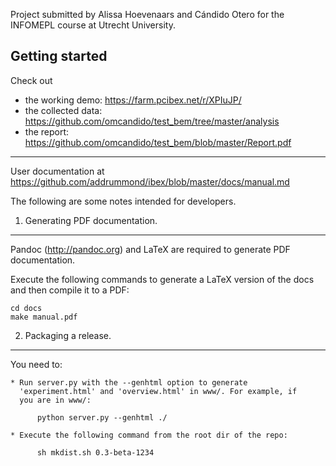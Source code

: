 Project submitted by Alissa Hoevenaars and Cándido Otero for the INFOMEPL course at Utrecht University. 

## Getting started
Check out
- the working demo: https://farm.pcibex.net/r/XPIuJP/
- the collected data: https://github.com/omcandido/test_bem/tree/master/analysis
- the report: https://github.com/omcandido/test_bem/blob/master/Report.pdf

------------

User documentation at https://github.com/addrummond/ibex/blob/master/docs/manual.md

The following are some notes intended for developers.


1. Generating PDF documentation.
------------------------------------------------------------------------

Pandoc (http://pandoc.org) and LaTeX are required to generate PDF documentation.

Execute the following commands to generate a LaTeX version of the docs and then
compile it to a PDF:

    cd docs
    make manual.pdf


2. Packaging a release.
------------------------------------------------------------------------

You need to:

    * Run server.py with the --genhtml option to generate
      'experiment.html' and 'overview.html' in www/. For example, if
      you are in www/:

          python server.py --genhtml ./

    * Execute the following command from the root dir of the repo:

          sh mkdist.sh 0.3-beta-1234
